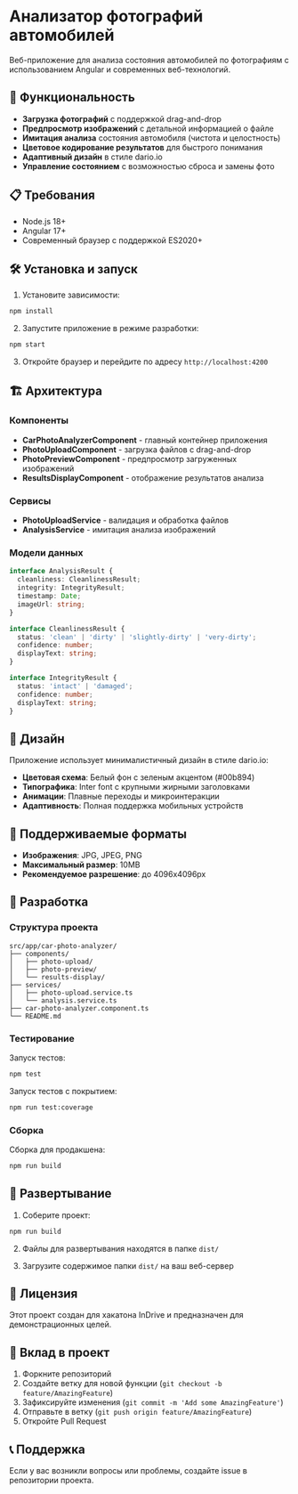 # Анализатор фотографий автомобилей

Веб-приложение для анализа состояния автомобилей по фотографиям с использованием Angular и современных веб-технологий.

## 🚀 Функциональность

- **Загрузка фотографий** с поддержкой drag-and-drop
- **Предпросмотр изображений** с детальной информацией о файле
- **Имитация анализа** состояния автомобиля (чистота и целостность)
- **Цветовое кодирование результатов** для быстрого понимания
- **Адаптивный дизайн** в стиле dario.io
- **Управление состоянием** с возможностью сброса и замены фото

## 📋 Требования

- Node.js 18+ 
- Angular 17+
- Современный браузер с поддержкой ES2020+

## 🛠 Установка и запуск

1. Установите зависимости:
```bash
npm install
```

2. Запустите приложение в режиме разработки:
```bash
npm start
```

3. Откройте браузер и перейдите по адресу `http://localhost:4200`

## 🏗 Архитектура

### Компоненты

- **CarPhotoAnalyzerComponent** - главный контейнер приложения
- **PhotoUploadComponent** - загрузка файлов с drag-and-drop
- **PhotoPreviewComponent** - предпросмотр загруженных изображений
- **ResultsDisplayComponent** - отображение результатов анализа

### Сервисы

- **PhotoUploadService** - валидация и обработка файлов
- **AnalysisService** - имитация анализа изображений

### Модели данных

```typescript
interface AnalysisResult {
  cleanliness: CleanlinessResult;
  integrity: IntegrityResult;
  timestamp: Date;
  imageUrl: string;
}

interface CleanlinessResult {
  status: 'clean' | 'dirty' | 'slightly-dirty' | 'very-dirty';
  confidence: number;
  displayText: string;
}

interface IntegrityResult {
  status: 'intact' | 'damaged';
  confidence: number;
  displayText: string;
}
```

## 🎨 Дизайн

Приложение использует минималистичный дизайн в стиле dario.io:

- **Цветовая схема**: Белый фон с зеленым акцентом (#00b894)
- **Типографика**: Inter font с крупными жирными заголовками
- **Анимации**: Плавные переходы и микроинтеракции
- **Адаптивность**: Полная поддержка мобильных устройств

## 📱 Поддерживаемые форматы

- **Изображения**: JPG, JPEG, PNG
- **Максимальный размер**: 10MB
- **Рекомендуемое разрешение**: до 4096x4096px

## 🔧 Разработка

### Структура проекта

```
src/app/car-photo-analyzer/
├── components/
│   ├── photo-upload/
│   ├── photo-preview/
│   └── results-display/
├── services/
│   ├── photo-upload.service.ts
│   └── analysis.service.ts
├── car-photo-analyzer.component.ts
└── README.md
```

### Тестирование

Запуск тестов:
```bash
npm test
```

Запуск тестов с покрытием:
```bash
npm run test:coverage
```

### Сборка

Сборка для продакшена:
```bash
npm run build
```

## 🚀 Развертывание

1. Соберите проект:
```bash
npm run build
```

2. Файлы для развертывания находятся в папке `dist/`

3. Загрузите содержимое папки `dist/` на ваш веб-сервер

## 📄 Лицензия

Этот проект создан для хакатона InDrive и предназначен для демонстрационных целей.

## 🤝 Вклад в проект

1. Форкните репозиторий
2. Создайте ветку для новой функции (`git checkout -b feature/AmazingFeature`)
3. Зафиксируйте изменения (`git commit -m 'Add some AmazingFeature'`)
4. Отправьте в ветку (`git push origin feature/AmazingFeature`)
5. Откройте Pull Request

## 📞 Поддержка

Если у вас возникли вопросы или проблемы, создайте issue в репозитории проекта.

